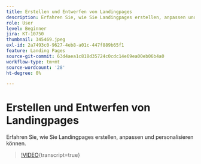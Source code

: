 ```yaml
---
title: Erstellen und Entwerfen von Landingpages
description: Erfahren Sie, wie Sie Landingpages erstellen, anpassen und personalisieren können.
role: User
level: Beginner
jira: KT-10750
thumbnail: 345469.jpeg
exl-id: 2a7493c0-9627-4eb8-a01c-447f889b65f1
feature: Landing Pages
source-git-commit: 63d4aea1c818d35724c0cdc14e69ea00eb06b4a0
workflow-type: tm+mt
source-wordcount: '28'
ht-degree: 0%

---
```


# Erstellen und Entwerfen von Landingpages

Erfahren Sie, wie Sie Landingpages erstellen, anpassen und personalisieren können.

>[!VIDEO](https://video.tv.adobe.com/v/3416210/?quality=12&learn=on&captions=ger){transcript=true}
